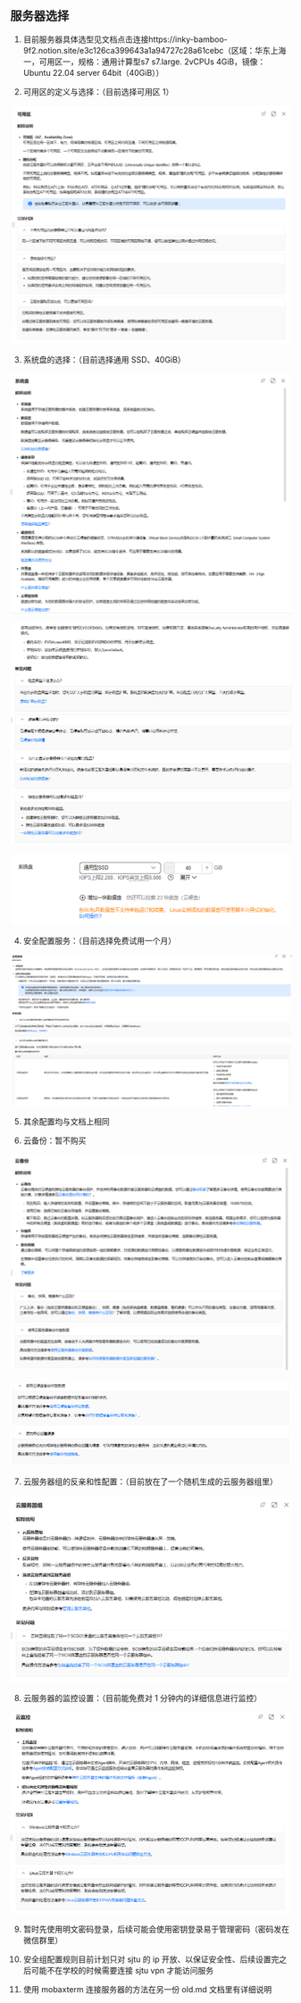 ## 服务器选择

1. 目前服务器具体选型见文档点击连接https://inky-bamboo-9f2.notion.site/e3c126ca399643a1a94727c28a61cebc（区域：华东上海一，可用区一，规格：通用计算型s7 s7.large. 2vCPUs 4GiB，镜像：Ubuntu 22.04 server 64bit（40GiB））

2. 可用区的定义与选择：（目前选择可用区 1）

![img](./imgNew/1.png)

3. 系统盘的选择：（目前选择通用 SSD、40GiB）

![img](./imgNew/2.png)

![img](./imgNew/3.png)

![img](./imgNew/4.png)

4. 安全配置服务：（目前选择免费试用一个月）

![img](./imgNew/5.png)

5. 其余配置均与文档上相同

6. 云备份：暂不购买

![img](./imgNew/6.png)

![img](./imgNew/7.png)

7. 云服务器组的反亲和性配置：（目前放在了一个随机生成的云服务器组里）

![img](./imgNew/8.png)

8. 云服务器的监控设置：（目前能免费对 1 分钟内的详细信息进行监控）

![img](./imgNew/9.png)

9. 暂时先使用明文密码登录，后续可能会使用密钥登录易于管理密码（密码发在微信群里）

10. 安全组配置规则目前计划只对 sjtu 的 ip 开放、以保证安全性、后续设置完之后可能不在学校的时候需要连接 sjtu vpn 才能访问服务

11. 使用 mobaxterm 连接服务器的方法在另一份 old.md 文档里有详细说明

